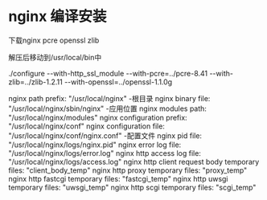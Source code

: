 # nginx 编译安装

下载nginx pcre openssl zlib

解压后移动到/usr/local/bin中

./configure --with-http_ssl_module --with-pcre=../pcre-8.41 --with-zlib=../zlib-1.2.11 --with-openssl=../openssl-1.1.0g

nginx path prefix: "/usr/local/nginx" -根目录
nginx binary file: "/usr/local/nginx/sbin/nginx" -应用位置
nginx modules path: "/usr/local/nginx/modules"
nginx configuration prefix: "/usr/local/nginx/conf"
nginx configuration file: "/usr/local/nginx/conf/nginx.conf" -配置文件
nginx pid file: "/usr/local/nginx/logs/nginx.pid"
nginx error log file: "/usr/local/nginx/logs/error.log"
nginx http access log file: "/usr/local/nginx/logs/access.log"
nginx http client request body temporary files: "client_body_temp"
nginx http proxy temporary files: "proxy_temp"
nginx http fastcgi temporary files: "fastcgi_temp"
nginx http uwsgi temporary files: "uwsgi_temp"
nginx http scgi temporary files: "scgi_temp"